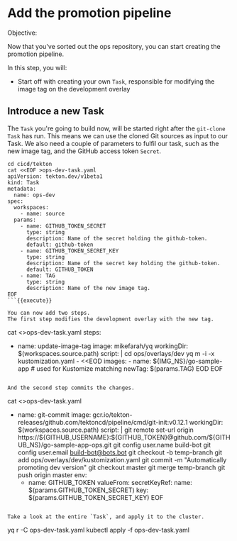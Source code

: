# Add the promotion pipeline

Objective:

Now that you've sorted out the ops repository, you can start creating the promotion pipeline.

In this step, you will:
- Start off with creating your own `Task`, responsible for modifying the image tag on the development overlay

## Introduce a new Task

The `Task` you're going to build now, will be started right after the `git-clone` `Task` has run.
This means we can use the cloned Git sources as input to our Task.
We also need a couple of parameters to fulfil our task, such as the new image tag, and the GitHub access token `Secret`.

```
cd cicd/tekton
cat <<EOF >ops-dev-task.yaml
apiVersion: tekton.dev/v1beta1
kind: Task
metadata:
  name: ops-dev
spec:
  workspaces:
    - name: source
  params:
    - name: GITHUB_TOKEN_SECRET
      type: string
      description: Name of the secret holding the github-token.
      default: github-token
    - name: GITHUB_TOKEN_SECRET_KEY
      type: string
      description: Name of the secret key holding the github-token.
      default: GITHUB_TOKEN
    - name: TAG
      type: string
      description: Name of the new image tag.
EOF
```{{execute}}

You can now add two steps.
The first step modifies the development overlay with the new tag.

```
cat <<EOF >>ops-dev-task.yaml
  steps:
  - name: update-image-tag
    image: mikefarah/yq
    workingDir: \$(workspaces.source.path)
    script: |
        cd ops/overlays/dev
        yq m -i -x kustomization.yaml - <<EOD
        images:
          - name: ${IMG_NS}/go-sample-app  # used for Kustomize matching
            newTag: \$(params.TAG)
        EOD
EOF
```{{execute}}

And the second step commits the changes.

```
cat <<EOF >>ops-dev-task.yaml
  - name: git-commit
    image: gcr.io/tekton-releases/github.com/tektoncd/pipeline/cmd/git-init:v0.12.1
    workingDir: \$(workspaces.source.path)
    script: |
      git remote set-url origin https://\${GITHUB_USERNAME}:\${GITHUB_TOKEN}@github.com/${GITHUB_NS}/go-sample-app-ops.git
      git config user.name build-bot
      git config user.email build-bot@bots.bot
      git checkout -b temp-branch
      git add ops/overlays/dev/kustomization.yaml
      git commit -m "Automatically promoting dev version"
      git checkout master
      git merge temp-branch
      git push origin master
    env:
      - name: GITHUB_TOKEN
        valueFrom:
          secretKeyRef:
            name: \$(params.GITHUB_TOKEN_SECRET)
            key: \$(params.GITHUB_TOKEN_SECRET_KEY)
EOF
```{{execute}}

Take a look at the entire `Task`, and apply it to the cluster.

```
yq r -C ops-dev-task.yaml
kubectl apply -f ops-dev-task.yaml
```{{execute}}
